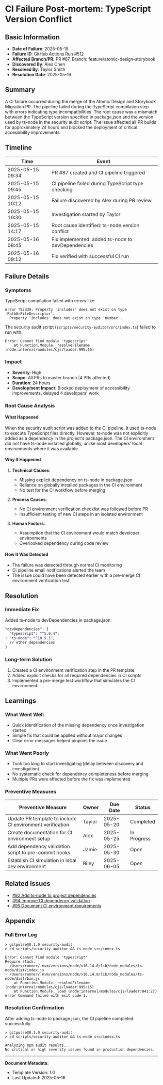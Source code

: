 # CI Failure Post-mortem: TypeScript Version Conflict

## Basic Information

- **Date of Failure**: 2025-05-15
- **Failure ID**: [GitHub Actions Run #512](https://github.com/organization/gitpulse/actions/runs/512)
- **Affected Branch/PR**: PR #87, Branch: feature/atomic-design-storybook
- **Discovered By**: Alex Chen
- **Resolved By**: Taylor Smith
- **Resolution Date**: 2025-05-16

## Summary

A CI failure occurred during the merge of the Atomic Design and Storybook Migration PR. The pipeline failed during the TypeScript compilation step with errors indicating type incompatibilities. The root cause was a mismatch between the TypeScript version specified in package.json and the version used by ts-node in the security audit script. The issue affected all PR builds for approximately 24 hours and blocked the deployment of critical accessibility improvements.

## Timeline

| Time | Event |
|------|-------|
| 2025-05-15 09:34 | PR #87 created and CI pipeline triggered |
| 2025-05-15 09:45 | CI pipeline failed during TypeScript type checking |
| 2025-05-15 10:12 | Failure discovered by Alex during PR review |
| 2025-05-15 10:30 | Investigation started by Taylor |
| 2025-05-15 14:17 | Root cause identified: ts-node version conflict |
| 2025-05-16 08:45 | Fix implemented: added ts-node to devDependencies |
| 2025-05-16 09:12 | Fix verified with successful CI run |

## Failure Details

### Symptoms

TypeScript compilation failed with errors like:

```
error TS2339: Property 'includes' does not exist on type 'PathOrFileDescriptor'.
  Property 'includes' does not exist on type 'number'.
```

The security audit script (`scripts/security-auditor/src/index.ts`) failed to run with:

```
Error: Cannot find module 'typescript'
    at Function.Module._resolveFilename (node:internal/modules/cjs/loader:995:15)
```

### Impact

- **Severity**: High
- **Scope**: All PRs to master branch (4 PRs affected)
- **Duration**: 24 hours
- **Development Impact**: Blocked deployment of accessibility improvements, delayed 4 developers' work

### Root Cause Analysis

#### What Happened

When the security audit script was added to the CI pipeline, it used ts-node to execute TypeScript files directly. However, ts-node was not explicitly added as a dependency in the project's package.json. The CI environment did not have ts-node installed globally, unlike most developers' local environments where it was available.

#### Why It Happened

1. **Technical Causes**:
   - Missing explicit dependency on ts-node in package.json
   - Reliance on globally installed packages in the CI environment
   - No test for the CI workflow before merging

2. **Process Causes**:
   - No CI environment verification checklist was followed before PR
   - Insufficient testing of new CI steps in an isolated environment

3. **Human Factors**:
   - Assumption that the CI environment would match developer environments
   - Overlooked dependency during code review

#### How It Was Detected

- The failure was detected through normal CI monitoring
- CI pipeline email notifications alerted the team
- The issue could have been detected earlier with a pre-merge CI environment verification test

## Resolution

### Immediate Fix

Added ts-node to devDependencies in package.json:

```diff
"devDependencies": {
  "typescript": "^5.0.4",
+ "ts-node": "^10.9.1",
  // other dependencies
}
```

### Long-term Solution

1. Created a CI environment verification step in the PR template
2. Added explicit checks for all required dependencies in CI scripts
3. Implemented a pre-merge test workflow that simulates the CI environment

## Learnings

### What Went Well

- Quick identification of the missing dependency once investigation started
- Simple fix that could be applied without major changes
- Clear error messages helped pinpoint the issue

### What Went Poorly

- Took too long to start investigating (delay between discovery and investigation)
- No systematic check for dependency completeness before merging
- Multiple PRs were affected before the fix was implemented

### Preventive Measures

| Preventive Measure | Owner | Due Date | Status |
|--------------------|-------|----------|--------|
| Update PR template to include CI environment verification | Taylor | 2025-05-20 | Completed |
| Create documentation for CI environment setup | Alex | 2025-05-25 | In Progress |
| Add dependency validation script to pre-commit hooks | Jamie | 2025-05-30 | Open |
| Establish CI simulation in local dev environment | Riley | 2025-06-05 | Open |

## Related Issues

- [#92 Add ts-node to project dependencies](https://github.com/organization/gitpulse/issues/92)
- [#94 Improve CI dependency validation](https://github.com/organization/gitpulse/issues/94)
- [#95 Document CI environment requirements](https://github.com/organization/gitpulse/issues/95)

## Appendix

### Full Error Log

```
> gitpulse@0.1.0 security-audit
> cd scripts/security-auditor && ts-node src/index.ts

Error: Cannot find module 'typescript'
Require stack:
- /Users/runner/.nvm/versions/node/v16.14.0/lib/node_modules/ts-node/dist/index.js
- /Users/runner/.nvm/versions/node/v16.14.0/lib/node_modules/ts-node/dist/bin.js
    at Function.Module._resolveFilename (node:internal/modules/cjs/loader:995:15)
    at Function.Module._load (node:internal/modules/cjs/loader:841:27)
error Command failed with exit code 1.
```

### Resolution Confirmation

After adding ts-node to package.json, the CI pipeline completed successfully:

```
> gitpulse@0.1.0 security-audit
> cd scripts/security-auditor && ts-node src/index.ts

Analyzing npm audit results...
No critical or high severity issues found in production dependencies.
```

---

**Document Metadata:**
- Template Version: 1.0
- Last Updated: 2025-05-16